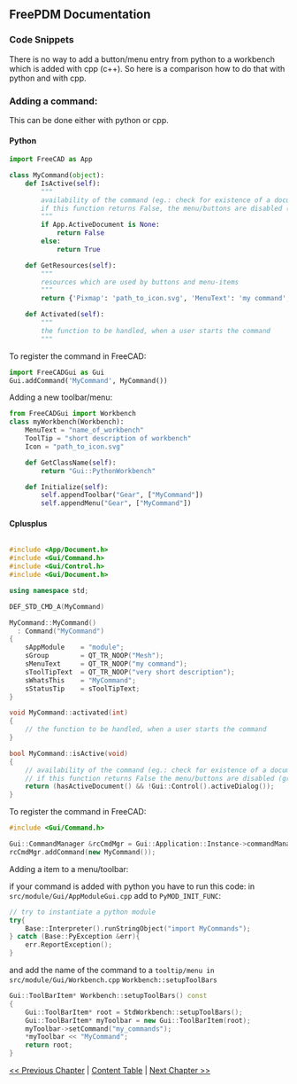## FreePDM Documentation

### Code Snippets
There is no way to add a button/menu entry from python to a workbench which is added with cpp (c++). So here is a comparison how to do that with python and with cpp.

### Adding a command:
This can be done either with python or cpp.

#### Python

```python
import FreeCAD as App

class MyCommand(object):
    def IsActive(self):
        """
        availability of the command (eg.: check for existence of a document...)
        if this function returns False, the menu/buttons are disabled (greyed out)
        """
        if App.ActiveDocument is None:
            return False
        else:
            return True

    def GetResources(self):
        """
        resources which are used by buttons and menu-items
        """
        return {'Pixmap': 'path_to_icon.svg', 'MenuText': 'my command', 'ToolTip': 'very short description'}

    def Activated(self):
        """
        the function to be handled, when a user starts the command
        """
```
To register the command in FreeCAD:

```python
import FreeCADGui as Gui
Gui.addCommand('MyCommand', MyCommand())
```

Adding a new toolbar/menu:
```python
from FreeCADGui import Workbench
class myWorkbench(Workbench):
    MenuText = "name_of_workbench"
    ToolTip = "short description of workbench"
    Icon = "path_to_icon.svg"

    def GetClassName(self):
        return "Gui::PythonWorkbench"

    def Initialize(self):
        self.appendToolbar("Gear", ["MyCommand"])
        self.appendMenu("Gear", ["MyCommand"])
```

#### Cplusplus

```cpp

#include <App/Document.h>
#include <Gui/Command.h>
#include <Gui/Control.h>
#include <Gui/Document.h>

using namespace std;

DEF_STD_CMD_A(MyCommand)

MyCommand::MyCommand()
  : Command("MyCommand")
{
    sAppModule    = "module";
    sGroup        = QT_TR_NOOP("Mesh");
    sMenuText     = QT_TR_NOOP("my command");
    sToolTipText  = QT_TR_NOOP("very short description");
    sWhatsThis    = "MyCommand";
    sStatusTip    = sToolTipText;
}

void MyCommand::activated(int)
{
    // the function to be handled, when a user starts the command
}

bool MyCommand::isActive(void)
{
    // availability of the command (eg.: check for existence of a document...)
    // if this function returns False the menu/buttons are disabled (greyed out)
    return (hasActiveDocument() && !Gui::Control().activeDialog());
}
```
To register the command in FreeCAD:

```cpp
#include <Gui/Command.h>

Gui::CommandManager &rcCmdMgr = Gui::Application::Instance->commandManager();
rcCmdMgr.addCommand(new MyCommand());
```
Adding a item to a menu/toolbar:

if your command is added with python you have to run this code:
in `src/module/Gui/AppModuleGui.cpp` add to `PyMOD_INIT_FUNC`:

```cpp
// try to instantiate a python module
try{
    Base::Interpreter().runStringObject("import MyCommands");
} catch (Base::PyException &err){
    err.ReportException();
}
```

and add the name of the command to a `tooltip/menu in src/module/Gui/Workbench.cpp` `Workbench::setupToolBars`


```cpp
Gui::ToolBarItem* Workbench::setupToolBars() const
{
    Gui::ToolBarItem* root = StdWorkbench::setupToolBars();
    Gui::ToolBarItem* myToolbar = new Gui::ToolBarItem(root);
    myToolbar->setCommand("my_commands");
    *myToolbar << "MyCommand";
    return root;
}
```

[<< Previous Chapter](startup.md) | [Content Table](README.md) | [Next Chapter >>]()
